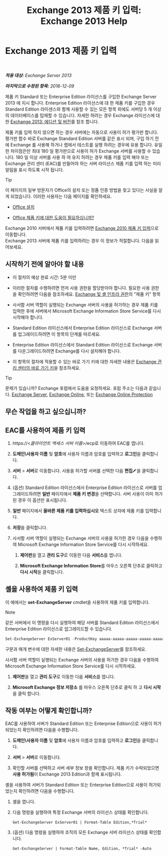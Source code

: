﻿---
title: 'Exchange 2013 제품 키 입력: Exchange 2013 Help'
TOCTitle: Exchange 2013 제품 키 입력
ms:assetid: ccb14685-4bdc-42a4-a985-35cd2a1a415c
ms:mtpsurl: https://technet.microsoft.com/ko-kr/library/Bb124582(v=EXCHG.150)
ms:contentKeyID: 51407747
ms.date: 05/22/2018
mtps_version: v=EXCHG.150
f1_keywords:
- Microsoft.Exchange.Management.SnapIn.Esm.Servers.EnterProductKeyWizardForm.EnterProductKeyWizardPage
ms.translationtype: MT
---

# Exchange 2013 제품 키 입력

 

_**적용 대상:** Exchange Server 2013_

_**마지막으로 수정된 항목:** 2016-12-09_

제품 키 Standard 또는 Enterprise Edition 라이선스를 구입한 Exchange Server 2013 에 지시 합니다. Enterprise Edition 라이선스에 대 한 제품 키를 구입한 경우 Standard Edition 라이센스와 함께 사용할 수 있는 모든 항목 외에도 서버당 5 개 이상의 데이터베이스를 탑재할 수 있습니다. 자세한 하려는 경우 Exchange 라이선스에 대 한 [Exchange 2013: 에디션 및 버전](exchange-2013-editions-and-versions-exchange-2013-help.md)를 참조 합니다.

제품 키를 입력 하지 않으면 하는 경우 서버에는 자동으로 사용이 허가 평가판 합니다. 평가판 함수 바로 Exchange Standard Edition 서버를 같은 표시 되며, 구입 하기 전에 Exchange 를 사용해 하거나 랩에서 테스트를 실행 하려는 경우에 유용 합니다. 유일한 차이점은만 최대 180 일 평가판으로 사용이 허가 Exchange 서버를 사용할 수 있습니다. 180 일 이상 서버를 사용 하 여 유지 하려는 경우 제품 키를 입력 해야 또는 Exchange 관리 센터 (EAC)를 만들어야 하는 서버 라이선스 제품 키를 입력 하는 미리 알림을 표시 하도록 시작 됩니다.


> [!TIP]
> 이 페이지의 일부 방문자가 Office의 설치 또는 정품 인증 방법을 찾고 있다는 사실을 알게 되었습니다. 이러한 사용자는 다음 페이지를 확인하세요. 
> <UL>
> <LI>
> <P><A href="http://go.microsoft.com/fwlink/p/?linkid=403360">Office 설치</A></P>
> <LI>
> <P><A href="http://go.microsoft.com/fwlink/p/?linkid=403361">Office 제품 키에 대한 도움이 필요하십니까?</A></P></LI></UL>Exchange 2010 서버에서 제품 키를 입력하려면 <A href="http://go.microsoft.com/fwlink/p/?linkid=403370">Exchange 2010 제품 키 입력</A>으로 이동합니다.<BR>Exchange 2013 서버에 제품 키를 입력하려는 경우 이 정보가 적절합니다. 다음을 읽어보세요.



## 시작하기 전에 알아야 할 내용

  - 이 절차의 예상 완료 시간: 5분 미만

  - 이러한 절차를 수행하려면 먼저 사용 권한을 할당받아야 합니다. 필요한 사용 권한을 확인하려면 다음을 참조하세요. [Exchange 및 셸 인프라 권한](exchange-and-shell-infrastructure-permissions-exchange-2013-help.md)의 "제품 키" 항목

  - 사서함 서버 역할이 실행되는 Exchange 서버의 사용을 허가하는 경우 제품 키를 입력한 후에 서버에서 Microsoft Exchange Information Store Service를 다시 시작해야 합니다.

  - Standard Edition 라이선스에서 Enterprise Edition 라이선스로 Exchange 서버를 업그레이드하려면 이 항목의 단계를 따르세요.

  - Enterprise Edition 라이선스에서 Standard Edition 라이선스로 Exchange 서버를 다운그레이드하려면 Exchange를 다시 설치해야 합니다.

  - 이 항목의 절차에 적용할 수 있는 바로 가기 키에 대한 자세한 내용은 [Exchange 관리 센터의 바로 가기 키](keyboard-shortcuts-in-the-exchange-admin-center-exchange-online-protection-help.md)을 참조하세요.


> [!TIP]
> 문제가 있습니까? Exchange 포럼에서 도움을 요청하세요. 포럼 주소는 다음과 같습니다. <A href="https://go.microsoft.com/fwlink/p/?linkid=60612">Exchange Server</A>, <A href="https://go.microsoft.com/fwlink/p/?linkid=267542">Exchange Online</A>, 또는 <A href="https://go.microsoft.com/fwlink/p/?linkid=285351">Exchange Online Protection</A>



## 무슨 작업을 하고 싶으십니까?

## EAC를 사용하여 제품 키 입력

1.  https://\<*클라이언트 액세스 서버 이름*\>/ecp로 이동하여 EAC를 엽니다.

2.  **도메인\\사용자 이름** 및 **암호**에 사용자 이름과 암호를 입력하고 **로그인**을 클릭합니다.

3.  **서버** \> **서버**로 이동합니다. 사용을 허가할 서버를 선택한 다음 **편집**![편집 아이콘](images/JJ218640.6f53ccb2-1f13-4c02-bea0-30690e6ea71d(EXCHG.150).gif "편집 아이콘")을 클릭합니다.

4.  (옵션) Standard Edition 라이선스에서 Enterprise Edition 라이선스로 서버를 업그레이드하려면 **일반** 페이지에서 **제품 키 변경**을 선택합니다. 서버 사용이 이미 허가된 경우 이 옵션만 표시됩니다.

5.  **일반** 페이지에서 **올바른 제품 키를 입력하십시오** 텍스트 상자에 제품 키를 입력합니다.

6.  **저장**을 클릭합니다.

7.  사서함 서버 역할이 실행되는 Exchange 서버의 사용을 허가한 경우 다음을 수행하여 Microsoft Exchange Information Store Service를 다시 시작하세요.
    
    1.  **제어판**을 열고 **관리 도구**로 이동한 다음 **서비스**를 엽니다.
    
    2.  **Microsoft Exchange Information Store**를 마우스 오른쪽 단추로 클릭하고 **다시 시작**을 클릭합니다.

## 셸을 사용하여 제품 키 입력

이 예에서는 **set-ExchangeServer** cmdlet을 사용하여 제품 키를 입력합니다.


> [!NOTE]
> 같은 서버에서 이 명령을 다시 실행하여 해당 서버를 Standard Edition 라이선스에서 Enterprise Edition 라이선스로 업그레이드할 수 있습니다.



```powershell
Set-ExchangeServer ExServer01 -ProductKey aaaaa-aaaaa-aaaaa-aaaaa-aaaaa
```

구문과 매개 변수에 대한 자세한 내용은 [Set-ExchangeServer](https://technet.microsoft.com/ko-kr/library/bb123716\(v=exchg.150\))를 참조하세요.

사서함 서버 역할이 실행되는 Exchange 서버의 사용을 허가한 경우 다음을 수행하여 Microsoft Exchange Information Store Service를 다시 시작하세요.

1.  **제어판**을 열고 **관리 도구**로 이동한 다음 **서비스**를 엽니다.

2.  **Microsoft Exchange 정보 저장소** 를 마우스 오른쪽 단추로 클릭 하 고 **다시 시작** 을 클릭 합니다.

## 작동 여부는 어떻게 확인합니까?

EAC를 사용하여 서버가 Standard Edition 또는 Enterprise Edition으로 사용이 허가되었는지 확인하려면 다음을 수행합니다.

1.  **도메인\\사용자 이름** 및 **암호**에 사용자 이름과 암호를 입력하고 **로그인**을 클릭합니다.

2.  **서버** \> **서버**로 이동합니다.

3.  확인할 서버를 선택하고 서버 세부 정보 창을 확인합니다. 제품 키가 수락되었으면 **사용 허가됨**이 Exchange 2013 Edition과 함께 표시됩니다.

셸을 사용하여 서버가 Standard Edition 또는 Enterprise Edition으로 사용이 허가되었는지 확인하려면 다음을 수행합니다.

1.  셸을 엽니다.

2.  다음 명령을 실행하여 특정 Exchange 서버의 라이선스 상태를 확인합니다.
    
        Get-ExchangeServer ExServer01 | Format-Table Edition,*Trial*

3.  (옵션) 다음 명령을 실행하여 조직의 모든 Exchange 서버 라이선스 상태를 확인합니다.
    
        Get-ExchangeServer | Format-Table Name, Edition, *Trial* -Auto

